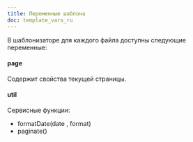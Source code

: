 ```yaml
---
title: Переменные шаблона
doc: template_vars_ru
---
```


В шаблонизаторе для каждого файла доступны следующие переменные:

#### page

Содержит свойства текущей страницы.

#### util

Сервисные функции:

- formatDate(date , format)
- paginate()
